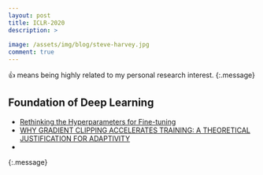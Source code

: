 ```yaml
---
layout: post
title: ICLR-2020
description: >
  
image: /assets/img/blog/steve-harvey.jpg
comment: true
---
```


:+1: means being highly related to my personal research interest. 
{:.message}


## Foundation of Deep Learning 
* [Rethinking the Hyperparameters for Fine-tuning](https://openreview.net/forum?id=B1g8VkHFPH)
* [WHY GRADIENT CLIPPING ACCELERATES TRAINING:
A THEORETICAL JUSTIFICATION FOR ADAPTIVITY](https://openreview.net/forum?id=BJgnXpVYwS)
* 
{:.message}



